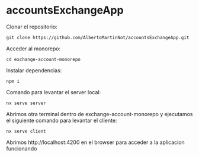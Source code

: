 # accountsExchangeApp

Clonar el repositorio:
```
git clone https://github.com/AlbertoMartinNot/accountsExchangeApp.git
```
Acceder al monorepo:
```
cd exchange-account-monorepo
```
Instalar dependencias:
```
npm i
```

Comando para levantar el server local:
```
nx serve server
```
Abrimos otra terminal dentro de exchange-account-monorepo y ejecutamos el siguiente comando para levantar el cliente:
```
nx serve client
```
Abrimos http://localhost:4200 en el browser para acceder a la aplicacion funcionando
